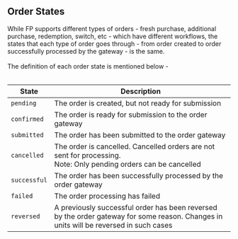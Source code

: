 ## Order States

While FP supports different types of orders - fresh purchase, additional purchase, redemption, switch, etc - which have different workflows, the states that each type of order goes through - from order created to order successfully processed by the gateway - is the same. 
<br><br>
The definition of each order state is mentioned below -
<br><br>

|State|Description|
|---|---|
|`pending`|The order is created, but not ready for submission|
|`confirmed`|The order is ready for submission to the order gateway|
|`submitted`|The order has been submitted to the order gateway|
|`cancelled`|The order is cancelled. Cancelled orders are not sent for processing. <br> Note: Only pending orders can be cancelled|
|`successful`|The order has been successfully processed by the order gateway|
|`failed`|The order processing has failed|
|`reversed`|A previously successful order has been reversed by the order gateway for some reason. Changes in units will be reversed in such cases|
